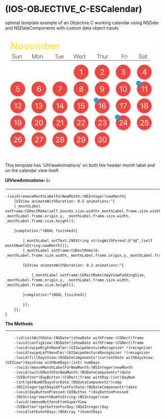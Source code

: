 # (IOS-OBJECTIVE_C-ESCalendar)
optimal template example of an Objective C working calendar using NSDate and NSDateComponents with custom data object inputs
<br>
<br>
![Calendar View](https://github.com/JoeManto/IOS-OBJECTIVE_C-ESCalendar/blob/master/md_res/s1.png)
<br>
<br>
This template has 'UIViewAnimations' on both the header month label and on the calendar view itself.

**UIViewAnimations-**:+1:
___

```objc
-(void)removeMonthLabelForNewMonth:(NSInteger)newMonth{
    [UIView animateWithDuration: 0.5 animations:^{
    [_monthLabel  setFrame:CGRectMake(self.bounds.size.width+_monthLabel.frame.size.width/2, _monthLabel.frame.origin.y, _monthLabel.frame.size.width, _monthLabel.frame.size.height)];

    }completion:^(BOOL finished){

        [_monthLabel setText:[NSString stringWithFormat:@"%@",[self monthNumToString:newMonth]]];
        [_monthLabel setFrame:CGRectMake(0-_monthLabel.frame.size.width,_monthLabel.frame.origin.y,_monthLabel.frame.size.width,_monthLabel.frame.size.height)];

        [UIView animateWithDuration: 0.3 animations:^{

            [_monthLabel setFrame:CGRectMake(dayViewPaddingSize, _monthLabel.frame.origin.y, _monthLabel.frame.size.width, _monthLabel.frame.size.height)];

        }completion:^(BOOL finished){

        }];
    }];
}
```

**The Methods**
___
```objc
    -(id)initWithDate:(NSDate*)showDate withFrame:(CGRect)frame
    -(void)configView:(NSDate*)showDate withFrame:(CGRect)frame
    -(void)swipeRightHandler:(UISwipeGestureRecognizer *)recognizer
    -(void)swipeLeftHandler:(UISwipeGestureRecognizer *)recognizer 
    -(void)fillDaysView:(NSDateComponents*)currentDate withDaysView:(UIView*)daysView withNumDays:(int) numDays
    -(void)removeMonthLabelForNewMonth:(NSInteger)newMonth
    -(void)switchMonthForNewMonth:(NSDateComponents*)date
    -(UIButton*)DayButton:(CGRect)frame withDay:(int)dayNum
    -(int)getNumOfDaysForDate:(NSDateComponents*)comp
    -(NSInteger)getDaysOffsetForDate:(NSDateComponents*)date
    -(void)dayButtonPressed:(UIButton *)dayButtonPressed
    -(NSString*)monthNumToString:(NSInteger)num
    -(void)removeButtonsFromSuperView
    -(UIButton*)getbuttonForDay:(NSUInteger)day
    -(void)setEventDays:(NSArray *)eventDays
```
